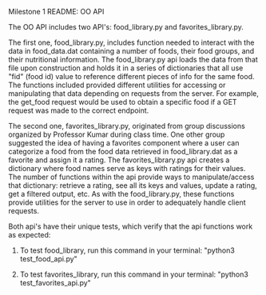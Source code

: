 Milestone 1 README: OO API

The OO API includes two API's: food_library.py and favorites_library.py.

The first one, food_library.py, includes function needed to interact with the data in food_data.dat containing a number of foods, their food groups, and their nutritional information. The food_library.py api loads the data from that file upon construction and holds it in a series of dictionaries that all use "fid" (food id) value to reference different pieces of info for the same food. The functions included provided different utilities for accessing or manipulating that data depending on requests from the server. For example, the get_food request would be used to obtain a specific food if a GET request was made to the correct endpoint.

The second one, favorites_library.py, originated from group discussions organized by Professor Kumar during class time. One other group suggested the idea of having a favorites component where a user can categorize a food from the food data retrieved in food_library.dat as a favorite and assign it a rating. The favorites_library.py api creates a dictionary where food names serve as keys with ratings for their values. The number of functions within the api provide ways to manipulate/access that dictionary: retrieve a rating, see all its keys and values, update a rating, get a filtered output, etc. As with the food_library.py, these functions provide utilities for the server to use in order to adequately handle client requests.

Both api's have their unique tests, which verify that the api functions work as expected:

1) To test food_library, run this command in your terminal: "python3 test_food_api.py"

2) To test favorites_library, run this command in your terminal: "python3 test_favorites_api.py"